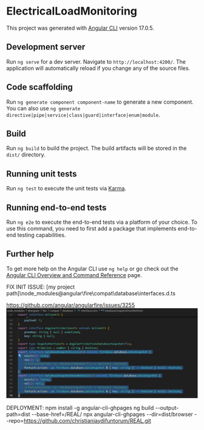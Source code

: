 # ElectricalLoadMonitoring

This project was generated with [Angular CLI](https://github.com/angular/angular-cli) version 17.0.5.

## Development server

Run `ng serve` for a dev server. Navigate to `http://localhost:4200/`. The application will automatically reload if you change any of the source files.

## Code scaffolding

Run `ng generate component component-name` to generate a new component. You can also use `ng generate directive|pipe|service|class|guard|interface|enum|module`.

## Build

Run `ng build` to build the project. The build artifacts will be stored in the `dist/` directory.

## Running unit tests

Run `ng test` to execute the unit tests via [Karma](https://karma-runner.github.io).

## Running end-to-end tests

Run `ng e2e` to execute the end-to-end tests via a platform of your choice. To use this command, you need to first add a package that implements end-to-end testing capabilities.

## Further help

To get more help on the Angular CLI use `ng help` or go check out the [Angular CLI Overview and Command Reference](https://angular.io/cli) page.


FIX INIT ISSUE:
[my project path]\node_modules\@angular\fire\compat\database\interfaces.d.ts

https://github.com/angular/angularfire/issues/3255
![alt text](image-1.png)
<!-- export interface DatabaseSnapshotExists<T> extends firebase.database.DataSnapshot {
    exists(): true;
    val(): T;
    //forEach(action: (a: DatabaseSnapshot<T>) => boolean): boolean;
    forEach(action: (a: firebase.database.DataSnapshot & { key: string }) => boolean | void): boolean;
}
export interface DatabaseSnapshotDoesNotExist<T> extends firebase.database.DataSnapshot {
    exists(): false;
    val(): null;
    //forEach(action: (a: DatabaseSnapshot<T>) => boolean): boolean;
    forEach(action: (a: firebase.database.DataSnapshot & { key: string }) => boolean | void): boolean;
} -->

DEPLOYMENT:
npm install -g angular-cli-ghpages
ng build --output-path=dist  --base-href=/REAL/
npx angular-cli-ghpages --dir=dist/browser --repo=https://github.com/christianjaydifuntorum/REAL.git
